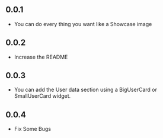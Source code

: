 ## 0.0.1

* You can do every thing you want like a Showcase image

## 0.0.2

* Increase the README

## 0.0.3

* You can add the User data section using a BigUserCard or SmallUserCard widget.

## 0.0.4

* Fix Some Bugs